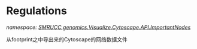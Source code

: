 ﻿# Regulations
_namespace: [SMRUCC.genomics.Visualize.Cytoscape.API.ImportantNodes](./index.md)_

从footprint之中导出来的Cytoscape的网络数据文件




